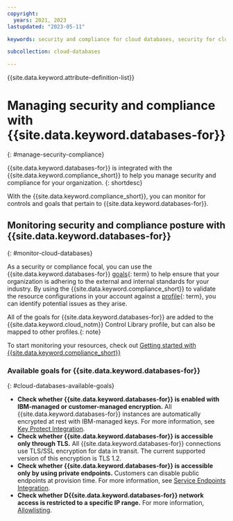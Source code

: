 ```yaml
---
copyright:
  years: 2021, 2023
lastupdated: "2023-05-11"

keywords: security and compliance for cloud databases, security for cloud databases, compliance for cloud databases, enterprisedb, redis, etcd, elasticsearch, postresgql, datastax, mongodb, rabbitmq, mysql

subcollection: cloud-databases

---
```


{{site.data.keyword.attribute-definition-list}}

# Managing security and compliance with {{site.data.keyword.databases-for}}
{: #manage-security-compliance}

{{site.data.keyword.databases-for}} is integrated with the {{site.data.keyword.compliance_short}} to help you manage security and compliance for your organization.
{: shortdesc}

With the {{site.data.keyword.compliance_short}}, you can monitor for controls and goals that pertain to {{site.data.keyword.databases-for}}.

## Monitoring security and compliance posture with {{site.data.keyword.databases-for}}
{: #monitor-cloud-databases}

As a security or compliance focal, you can use the {{site.data.keyword.databases-for}} [goals](#x2117978){: term} to help ensure that your organization is adhering to the external and internal standards for your industry. By using the {{site.data.keyword.compliance_short}} to validate the resource configurations in your account against a [profile](#x2034950){: term}, you can identify potential issues as they arise.

All of the goals for {{site.data.keyword.databases-for}} are added to the {{site.data.keyword.cloud_notm}} Control Library profile, but can also be mapped to other profiles.{: note}

To start monitoring your resources, check out [Getting started with {{site.data.keyword.compliance_short}}](/docs/security-compliance?topic-security-compliance-getting-started)

### Available goals for {{site.data.keyword.databases-for}}
{: #cloud-databases-available-goals}

* **Check whether {{site.data.keyword.databases-for}} is enabled with IBM-managed or customer-managed encryption.** All {{site.data.keyword.databases-for}} instances are automatically encrypted at rest with IBM-managed keys. For more information, see [Key Protect Integration](/docs/cloud-databases?topic=cloud-databases-key-protect).
* **Check whether {{site.data.keyword.databases-for}} is accessible only through TLS.** All {{site.data.keyword.databases-for}} connections use TLS/SSL encryption for data in transit. The current supported version of this encryption is TLS 1.2. 
* **Check whether {{site.data.keyword.databases-for}} is accessible only by using private endpoints.** Customers can disable public endpoints at provision time. For more information, see [Service Endpoints Integration](/docs/cloud-databases?topic=cloud-databases-service-endpoints).
* **Check whether D{{site.data.keyword.databases-for}} network access is restricted to a specific IP range.** For more information, [Allowlisting](/docs/cloud-databases?topic=cloud-databases-allowlisting).
